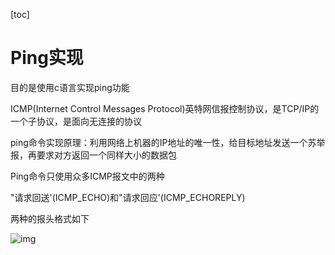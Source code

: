 [toc]

# Ping实现

目的是使用c语言实现ping功能

ICMP(Internet Control Messages Protocol)英特网信报控制协议，是TCP/IP的一个子协议，是面向无连接的协议

ping命令实现原理：利用网络上机器的IP地址的唯一性，给目标地址发送一个苏举报，再要求对方返回一个同样大小的数据包



Ping命令只使用众多ICMP报文中的两种

"请求回送'(ICMP_ECHO)和"请求回应'(ICMP_ECHOREPLY)

两种的报头格式如下

![img](https://img-blog.csdn.net/20160603111250335)

